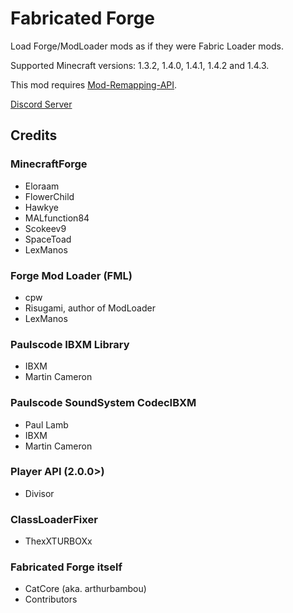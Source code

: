 # Fabricated Forge

Load Forge/ModLoader mods as if they were Fabric Loader mods.

Supported Minecraft versions: 1.3.2, 1.4.0, 1.4.1, 1.4.2 and 1.4.3.

This mod requires [Mod-Remapping-API](https://modrinth.com/mod/mod-remapping-api).

[Discord Server](https://discord.gg/dy4tgDAmeR)

## Credits
### MinecraftForge
- Eloraam
- FlowerChild
- Hawkye
- MALfunction84
- Scokeev9
- SpaceToad
- LexManos

### Forge Mod Loader (FML)
- cpw
- Risugami, author of ModLoader
- LexManos

### Paulscode IBXM Library
- IBXM
- Martin Cameron

### Paulscode SoundSystem CodecIBXM
- Paul Lamb
- IBXM
- Martin Cameron

### Player API (2.0.0>)
- Divisor

### ClassLoaderFixer
- ThexXTURBOXx

### Fabricated Forge itself
- CatCore (aka. arthurbambou)
- Contributors
